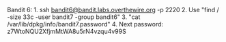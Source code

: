 Bandit 6:
    1. ssh bandit6@bandit.labs.overthewire.org -p 2220
    2. Use "find / -size 33c -user bandit7 -group bandit6"
    3. "cat /var/lib/dpkg/info/bandit7.password"
    4. Next password: z7WtoNQU2XfjmMtWA8u5rN4vzqu4v99S
    